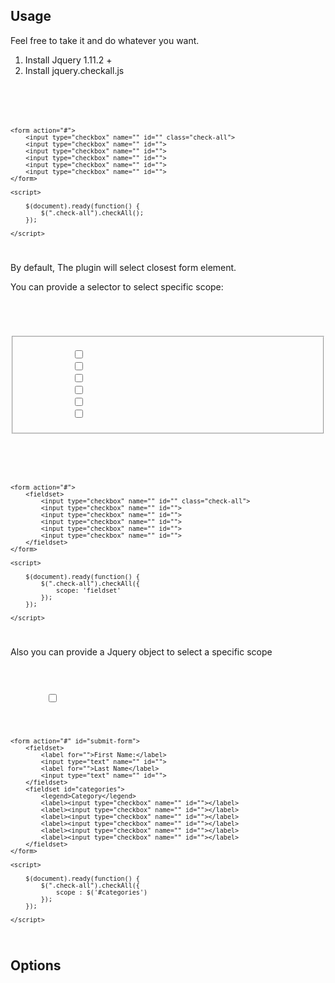 <h2>Usage</h2>

<p>Feel free to take it and do whatever you want.</p>

<ol>
  <li>Install Jquery 1.11.2 +</li>
  <li>Install jquery.checkall.js</li>
</ol>
<code>
    <script type="text/javascript" src="jquery.js"></script>
    <script src="jquery.checkAll.js" type="text/javascript"></script>

    <form action="#">
        <input type="checkbox" name="" id="" class="check-all">
        <input type="checkbox" name="" id="">
        <input type="checkbox" name="" id="">
        <input type="checkbox" name="" id="">
        <input type="checkbox" name="" id="">
        <input type="checkbox" name="" id="">
    </form>

    <script>

        $(document).ready(function() {
            $(".check-all").checkAll();
        });

    </script>
</code>
<p>By default, The plugin will select closest form element.</p>
<p>You can provide a selector to select specific scope:</p>
<code>
  <form action="#">
        <fieldset>
            <input type="checkbox" name="" id="" class="check-all">
            <input type="checkbox" name="" id="">
            <input type="checkbox" name="" id="">
            <input type="checkbox" name="" id="">
            <input type="checkbox" name="" id="">
            <input type="checkbox" name="" id="">
        </fieldset>
    </form>

    <form action="#">
        <fieldset>
            <input type="checkbox" name="" id="" class="check-all">
            <input type="checkbox" name="" id="">
            <input type="checkbox" name="" id="">
            <input type="checkbox" name="" id="">
            <input type="checkbox" name="" id="">
            <input type="checkbox" name="" id="">
        </fieldset>
    </form>

    <script>

        $(document).ready(function() {
            $(".check-all").checkAll({
                scope: 'fieldset'
            });
        });

    </script>
</code>
<p>Also you can provide a Jquery object to select a specific scope</p>
<code>
    <div class="control-panel">
        <input type="checkbox" name="" id="" class="check-all">
    </div>

    <form action="#" id="submit-form">
        <fieldset>
            <label for="">First Name:</label>
            <input type="text" name="" id="">
            <label for="">Last Name</label>
            <input type="text" name="" id="">
        </fieldset>
        <fieldset id="categories">
            <legend>Category</legend>
            <label><input type="checkbox" name="" id=""></label>
            <label><input type="checkbox" name="" id=""></label>
            <label><input type="checkbox" name="" id=""></label>
            <label><input type="checkbox" name="" id=""></label>
            <label><input type="checkbox" name="" id=""></label>
            <label><input type="checkbox" name="" id=""></label>
        </fieldset>
    </form>

    <script>

        $(document).ready(function() {
            $(".check-all").checkAll({
                scope : $('#categories')
            });
        });

    </script>
</code>
<h2>Options</h2>
<code>
    <script>
        $(".check-all").checkAll({
                scope : $('#categories'),
                onMasterClick: function($master_checkbox, $scope) {

                    //do something...

                },
                onScopeChange: function($master_checkbox, $changed_checkbox, $scope) {

                    //do something...
                    
                }
            });
    </script>
</code>
